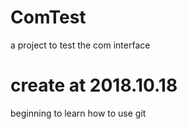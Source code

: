 # ComTest
a project to test the com interface
# create at 2018.10.18
beginning to learn how to use git

